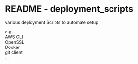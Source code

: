 # README - deployment_scripts
various deployment Scripts to automate setup  <br/>

e.g.  <br/>
AWS CLI <br/>
OpenSSL <br/>
Docker <br/>
git client <br/>
...  <br/>
